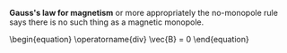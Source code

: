 **Gauss's law for magnetism** or more appropriately the no-monopole rule says there is no such thing as a magnetic monopole.

\begin{equation}
\operatorname{div} \vec{B} = 0
\end{equation}


